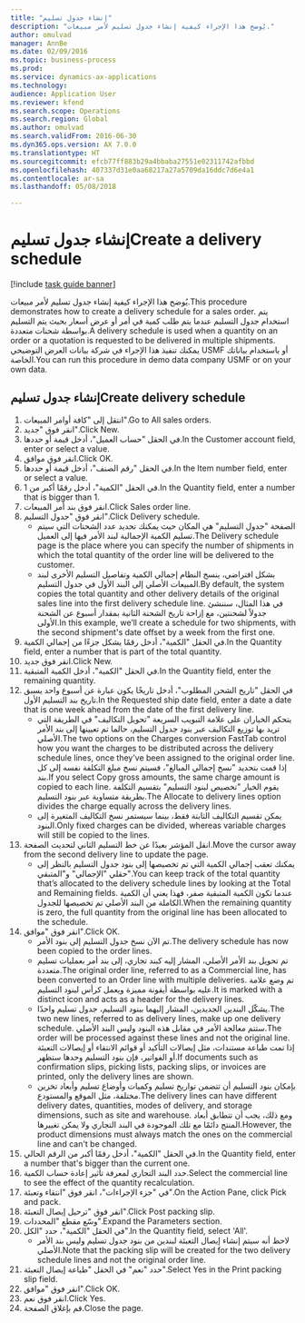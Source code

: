 ```yaml
--- 
title: "إنشاء جدول تسليم"
description: "يُوضح هذا الإجراء كيفية إنشاء جدول تسليم لأمر مبيعات."
author: omulvad
manager: AnnBe
ms.date: 02/09/2016
ms.topic: business-process
ms.prod: 
ms.service: dynamics-ax-applications
ms.technology: 
audience: Application User
ms.reviewer: kfend
ms.search.scope: Operations
ms.search.region: Global
ms.author: omulvad
ms.search.validFrom: 2016-06-30
ms.dyn365.ops.version: AX 7.0.0
ms.translationtype: HT
ms.sourcegitcommit: efcb77ff883b29a4bbaba27551e02311742afbbd
ms.openlocfilehash: 407337d31e0aa68217a27a5709da16ddc7d6e4a1
ms.contentlocale: ar-sa
ms.lasthandoff: 05/08/2018

---
```

# <a name="create-a-delivery-schedule"></a><span data-ttu-id="fd956-103">إنشاء جدول تسليم</span><span class="sxs-lookup"><span data-stu-id="fd956-103">Create a delivery schedule</span></span>

[!include [task guide banner](../../includes/task-guide-banner.md)]

<span data-ttu-id="fd956-104">يُوضح هذا الإجراء كيفية إنشاء جدول تسليم لأمر مبيعات.</span><span class="sxs-lookup"><span data-stu-id="fd956-104">This procedure demonstrates how to create a delivery schedule for a sales order.</span></span> <span data-ttu-id="fd956-105">يتم استخدام جدول التسليم عندما يتم طلب كمية في أمر أو عرض أسعار بحيث يتم التسليم بواسطة شحنات متعددة.</span><span class="sxs-lookup"><span data-stu-id="fd956-105">A delivery schedule is used when a quantity on an order or a quotation is requested to be delivered in multiple shipments.</span></span> <span data-ttu-id="fd956-106">يمكنك تنفيذ هذا الإجراء في شركة بيانات العرض التوضيحي USMF أو باستخدام بياناتك الخاصة.</span><span class="sxs-lookup"><span data-stu-id="fd956-106">You can run this procedure in demo data company USMF or on your own data.</span></span>


## <a name="create-delivery-schedule"></a><span data-ttu-id="fd956-107">إنشاء جدول تسليم</span><span class="sxs-lookup"><span data-stu-id="fd956-107">Create delivery schedule</span></span>
1. <span data-ttu-id="fd956-108">انتقل إلى "كافة أوامر المبيعات‬".</span><span class="sxs-lookup"><span data-stu-id="fd956-108">Go to All sales orders.</span></span>
2. <span data-ttu-id="fd956-109">انقر فوق "جديد".</span><span class="sxs-lookup"><span data-stu-id="fd956-109">Click New.</span></span>
3. <span data-ttu-id="fd956-110">في الحقل "حساب العميل"، أدخل قيمة أو حددها.</span><span class="sxs-lookup"><span data-stu-id="fd956-110">In the Customer account field, enter or select a value.</span></span>
4. <span data-ttu-id="fd956-111">انقر فوق موافق.</span><span class="sxs-lookup"><span data-stu-id="fd956-111">Click OK.</span></span>
5. <span data-ttu-id="fd956-112">في الحقل "رقم الصنف"، أدخل قيمة أو حددها.</span><span class="sxs-lookup"><span data-stu-id="fd956-112">In the Item number field, enter or select a value.</span></span>
6. <span data-ttu-id="fd956-113">في الحقل "الكمية"، أدخل رقمًا أكبر من 1.</span><span class="sxs-lookup"><span data-stu-id="fd956-113">In the Quantity field, enter a number that is bigger than 1.</span></span>
7. <span data-ttu-id="fd956-114">انقر فوق بند أمر المبيعات.</span><span class="sxs-lookup"><span data-stu-id="fd956-114">Click Sales order line.</span></span>
8. <span data-ttu-id="fd956-115">انقر فوق "جدول التسليم".</span><span class="sxs-lookup"><span data-stu-id="fd956-115">Click Delivery schedule.</span></span>
    * <span data-ttu-id="fd956-116">الصفحة "جدول التسليم" هي المكان حيث يمكنك تحديد عدد الشحنات التي سيتم تسليم الكمية الإجمالية لبند الأمر فيها إلى العميل.</span><span class="sxs-lookup"><span data-stu-id="fd956-116">The Delivery schedule page is the place where you can specify the number of shipments in which the total quantity of the order line will be delivered to the customer.</span></span>    
    * <span data-ttu-id="fd956-117">بشكل افتراضي، ينسخ النظام إجمالي الكمية وتفاصيل التسليم الأخرى لبند المبيعات الأصلي إلى البند الأول في جدول التسليم.</span><span class="sxs-lookup"><span data-stu-id="fd956-117">By default, the system copies the total quantity and other delivery details of the original sales line into the first delivery schedule line.</span></span> <span data-ttu-id="fd956-118">في هذا المثال، سننشئ جدولاً لشحنتين، مع إزاحة تاريخ الشحنة الثانية بمقدار أسبوع عن الشحنة الأولى.</span><span class="sxs-lookup"><span data-stu-id="fd956-118">In this example, we’ll create a schedule for two shipments, with the second shipment's date offset by a week from the first one.</span></span>  
9. <span data-ttu-id="fd956-119">في الحقل "الكمية"، أدخل رقمًا يشكل جزءًا من إجمالي الكمية.</span><span class="sxs-lookup"><span data-stu-id="fd956-119">In the Quantity field, enter a number that is part of the total quantity.</span></span>
10. <span data-ttu-id="fd956-120">انقر فوق جديد.</span><span class="sxs-lookup"><span data-stu-id="fd956-120">Click New.</span></span>
11. <span data-ttu-id="fd956-121">في الحقل "الكمية"، أدخل الكمية المتبقية.</span><span class="sxs-lookup"><span data-stu-id="fd956-121">In the Quantity field, enter the remaining quantity.</span></span>
12. <span data-ttu-id="fd956-122">في الحقل "تاريخ الشحن المطلوب"، أدخل تاريخًا يكون عبارة عن أسبوع واحد يسبق تاريخ بند التسليم الأول.</span><span class="sxs-lookup"><span data-stu-id="fd956-122">In the Requested ship date field, enter a date a date that is one week ahead from the date of the first delivery line.</span></span>
    * <span data-ttu-id="fd956-123">يتحكم الخياران على علامة التبويب السريعة "تحويل التكاليف‬" في الطريقة التي تريد بها توزيع التكاليف‬ عبر بنود جدول التسليم، حالما تم تعيينها إلى بند الأمر الأصلي.</span><span class="sxs-lookup"><span data-stu-id="fd956-123">The two options on the Charges conversion FastTab control how you want the charges to be distributed across the delivery schedule lines, once they’ve been assigned to the original order line.</span></span> <span data-ttu-id="fd956-124">إذا قمت بتحديد "نسخ إجمالي المبالغ‬"، فسيتم نسخ مبلغ التكلفة نفسه إلى كل بند.</span><span class="sxs-lookup"><span data-stu-id="fd956-124">If you select Copy gross amounts, the same charge amount is copied to each line.</span></span> <span data-ttu-id="fd956-125">يقوم الخيار "تخصيص لبنود التسليم‬" بتقسيم التكلفة بطريقة متساوية عبر بنود التسليم.</span><span class="sxs-lookup"><span data-stu-id="fd956-125">The Allocate to delivery lines option divides the charge equally across the delivery lines.</span></span>  
    * <span data-ttu-id="fd956-126">يمكن تقسيم التكاليف الثابتة فقط، بينما سيستمر نسخ التكاليف المتغيرة إلى البنود.</span><span class="sxs-lookup"><span data-stu-id="fd956-126">Only fixed charges can be divided, whereas variable charges will still be copied to the lines.</span></span>  
13. <span data-ttu-id="fd956-127">انقل المؤشر بعيدًا عن خط التسليم الثاني لتحديث الصفحة.</span><span class="sxs-lookup"><span data-stu-id="fd956-127">Move the cursor away from the second delivery line to update the page.</span></span>
    * <span data-ttu-id="fd956-128">يمكنك تعقب إجمالي الكمية التي تم تخصيصها إلى بنود جدول التسليم بالنظر إلى حقلي "الإجمالي" و"المتبقي".</span><span class="sxs-lookup"><span data-stu-id="fd956-128">You can keep track of the total quantity that’s allocated to the delivery schedule lines by looking at the Total and Remaining fields.</span></span> <span data-ttu-id="fd956-129">عندما تكون الكمية المتبقية صفر، فهذا يعني أن الكمية الكاملة من البند الأصلي تم تخصيصها للجدول.</span><span class="sxs-lookup"><span data-stu-id="fd956-129">When the remaining quantity is zero, the full quantity from the original line has been allocated to the schedule.</span></span>   
14. <span data-ttu-id="fd956-130">انقر فوق "موافق".</span><span class="sxs-lookup"><span data-stu-id="fd956-130">Click OK.</span></span>
    * <span data-ttu-id="fd956-131">تم الآن نسخ جدول التسليم إلى بنود الأمر.</span><span class="sxs-lookup"><span data-stu-id="fd956-131">The delivery schedule has now been copied to the order lines.</span></span>   
    * <span data-ttu-id="fd956-132">تم تحويل بند الأمر الأصلي، المشار إليه كبند تجاري، إلى بند أمر بعمليات تسليم متعددة.</span><span class="sxs-lookup"><span data-stu-id="fd956-132">The original order line, referred to as a Commercial line, has been converted to an Order line with multiple deliveries.</span></span> <span data-ttu-id="fd956-133">تم وضع علامة عليه بواسطة أيقونة مميزة ويعمل كرأس لبنود التسليم.</span><span class="sxs-lookup"><span data-stu-id="fd956-133">It is marked with a distinct icon and acts as a header for the delivery lines.</span></span>  
    * <span data-ttu-id="fd956-134">يشكّل البندين الجديدين، المشار إليهما ببنود التسليم، جدول تسليم واحدًا.</span><span class="sxs-lookup"><span data-stu-id="fd956-134">The two new lines, referred to as delivery lines, make up one delivery schedule.</span></span> <span data-ttu-id="fd956-135">ستتم معالجة الأمر في مقابل هذه البنود وليس البند الأصلي.</span><span class="sxs-lookup"><span data-stu-id="fd956-135">The order will be processed against these lines and not the original line.</span></span> <span data-ttu-id="fd956-136">إذا تمت طباعة مستندات، مثل إيصالات التأكيد أو قوائم الانتقاء أو إيصالات التعبئة أو الفواتير، فإن بنود التسليم وحدها ستظهر.</span><span class="sxs-lookup"><span data-stu-id="fd956-136">If documents such as confirmation slips, picking lists, packing slips, or invoices are printed, only the delivery lines are shown.</span></span>   
    * <span data-ttu-id="fd956-137">بإمكان بنود التسليم أن تتضمن تواريخ تسليم وكميات وأوضاع تسليم وأبعاد تخزين مختلفة، مثل الموقع والمستودع.</span><span class="sxs-lookup"><span data-stu-id="fd956-137">The delivery lines can have different delivery dates, quantities, modes of delivery, and storage dimensions, such as site and warehouse.</span></span> <span data-ttu-id="fd956-138">ومع ذلك، يجب أن تتطابق أبعاد المنتج دائمًا مع تلك الموجودة في البند التجاري ولا يمكن تغييرها.</span><span class="sxs-lookup"><span data-stu-id="fd956-138">However, the product dimensions must always match the ones on the commercial line and can't be changed.</span></span>  
15. <span data-ttu-id="fd956-139">في الحقل "الكمية"، أدخل رقمًا أكبر من الرقم الحالي.</span><span class="sxs-lookup"><span data-stu-id="fd956-139">In the Quantity field, enter a number that's bigger than the current one.</span></span>
16. <span data-ttu-id="fd956-140">حدد البند التجاري لمعرفة تأثير إعادة حساب الكمية.</span><span class="sxs-lookup"><span data-stu-id="fd956-140">Select the commercial line to see the effect of the quantity recalculation.</span></span>
17. <span data-ttu-id="fd956-141">في "جزء الإجراءات"، انقر فوق "انتقاء وتعبئة‬".</span><span class="sxs-lookup"><span data-stu-id="fd956-141">On the Action Pane, click Pick and pack.</span></span>
18. <span data-ttu-id="fd956-142">انقر فوق "ترحيل إيصال التعبئة".</span><span class="sxs-lookup"><span data-stu-id="fd956-142">Click Post packing slip.</span></span>
19. <span data-ttu-id="fd956-143">وسّع مقطع "المحددات".</span><span class="sxs-lookup"><span data-stu-id="fd956-143">Expand the Parameters section.</span></span>
20. <span data-ttu-id="fd956-144">في الحقل "الكمية"، حدد "الكل".</span><span class="sxs-lookup"><span data-stu-id="fd956-144">In the Quantity field, select 'All'.</span></span>
    * <span data-ttu-id="fd956-145">لاحظ أنه سيتم إنشاء إيصال التعبئة لبندين من بنود جدول تسليم وليس بند الأمر الأصلي.</span><span class="sxs-lookup"><span data-stu-id="fd956-145">Note that the packing slip will be created for the two delivery schedule lines and not the original order line.</span></span>  
21. <span data-ttu-id="fd956-146">حدد "نعم" في الحقل "طباعة إيصال التعبئة‬".</span><span class="sxs-lookup"><span data-stu-id="fd956-146">Select Yes in the Print packing slip field.</span></span>
22. <span data-ttu-id="fd956-147">انقر فوق "موافق".</span><span class="sxs-lookup"><span data-stu-id="fd956-147">Click OK.</span></span>
23. <span data-ttu-id="fd956-148">انقر فوق نعم.</span><span class="sxs-lookup"><span data-stu-id="fd956-148">Click Yes.</span></span>
24. <span data-ttu-id="fd956-149">قم بإغلاق الصفحة.</span><span class="sxs-lookup"><span data-stu-id="fd956-149">Close the page.</span></span>


